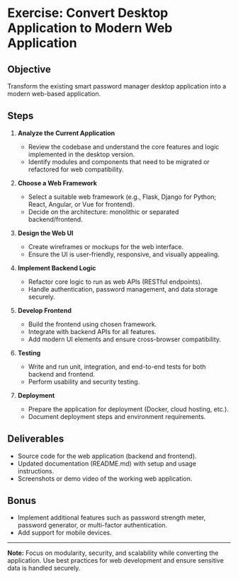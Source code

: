 # Exercise: Convert Desktop Application to Modern Web Application

## Objective
Transform the existing smart password manager desktop application into a modern web-based application.

## Steps

1. **Analyze the Current Application**
   - Review the codebase and understand the core features and logic implemented in the desktop version.
   - Identify modules and components that need to be migrated or refactored for web compatibility.

2. **Choose a Web Framework**
   - Select a suitable web framework (e.g., Flask, Django for Python; React, Angular, or Vue for frontend).
   - Decide on the architecture: monolithic or separated backend/frontend.

3. **Design the Web UI**
   - Create wireframes or mockups for the web interface.
   - Ensure the UI is user-friendly, responsive, and visually appealing.

4. **Implement Backend Logic**
   - Refactor core logic to run as web APIs (RESTful endpoints).
   - Handle authentication, password management, and data storage securely.

5. **Develop Frontend**
   - Build the frontend using chosen framework.
   - Integrate with backend APIs for all features.
   - Add modern UI elements and ensure cross-browser compatibility.

6. **Testing**
   - Write and run unit, integration, and end-to-end tests for both backend and frontend.
   - Perform usability and security testing.

7. **Deployment**
   - Prepare the application for deployment (Docker, cloud hosting, etc.).
   - Document deployment steps and environment requirements.

## Deliverables
- Source code for the web application (backend and frontend).
- Updated documentation (README.md) with setup and usage instructions.
- Screenshots or demo video of the working web application.

## Bonus
- Implement additional features such as password strength meter, password generator, or multi-factor authentication.
- Add support for mobile devices.

---

**Note:** Focus on modularity, security, and scalability while converting the application. Use best practices for web development and ensure sensitive data is handled securely.
